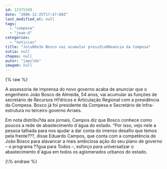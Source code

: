 ```yaml
---
id: 12375349
date: "2006-12-25T17:47:00Z"
last_modified_at: null
tags:
  - "compesa"
  - "joao-d"
categories:
  - "noticias"
title: "Jo\u00e3o Bosco vai acumular presid\u00eancia da Compesa"
sutia: null
chapeu: null
autor: "jamildo"
imagem: null
---
```

{\% raw %}
<p>A assessoria de imprensa do novo governo acaba de anunciar que o engenheiro Jo&atilde;o Bosco de Almeida, 54 anos, vai acumular as fun&ccedil;&otilde;es de secret&aacute;rio de Recursos H?dricos e Articula&ccedil;&atilde;o Regional com a presid&ecirc;ncia da Compesa. Bosco j&aacute; foi presidente da Compesa e Secret&aacute;rio de Infra-estrutura no terceiro governo Arraes.</p>
<p>Em nota distribu?da aos jornais, Campos diz que Bosco conhece como poucos a rede de abastecimento d&acute;&aacute;gua do estado. &ldquo;Por isso, vejo nele a pessoa talhada para nos ajudar a dar conta do imenso desafio que temos pela frente???, disse Eduardo Campos, que conta com a compet&ecirc;ncia de Jo&atilde;o Bosco para alavancar a mais ambiciosa a&ccedil;&atilde;o do seu plano de governo &ndash; o programa ??gua para Todos &ndash;, esfor&ccedil;o para universalizar o abastecimento d&acute;&aacute;gua em todos os aglomerados urbanos do estado.</p>
{\% endraw %}